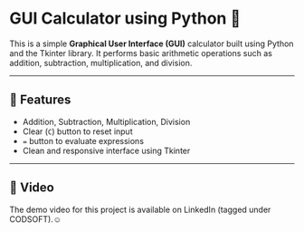 # GUI Calculator using Python 🧮

This is a simple **Graphical User Interface (GUI)** calculator built using Python and the Tkinter library. It performs basic arithmetic operations such as addition, subtraction, multiplication, and division.

---

## 🚀 Features
- Addition, Subtraction, Multiplication, Division
- Clear (`C`) button to reset input
- `=` button to evaluate expressions
- Clean and responsive interface using Tkinter

---

## 🎥 Video

The demo video for this project is available on LinkedIn (tagged under CODSOFT).☺️


